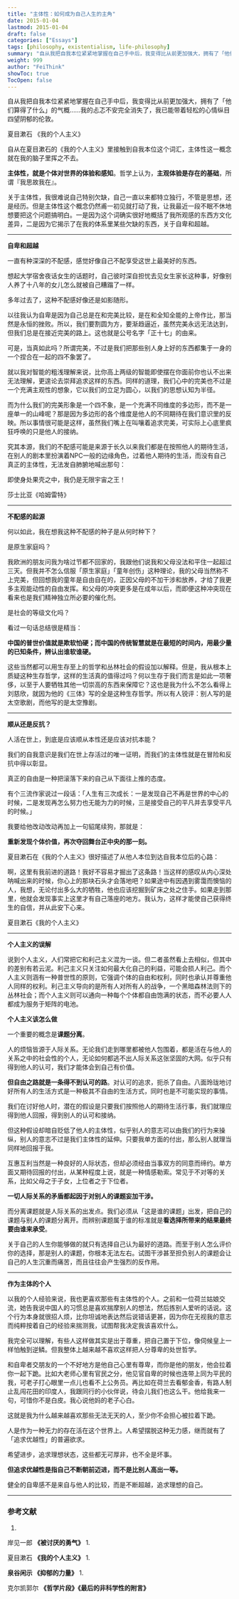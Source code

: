 ```yaml
---
title: "主体性：如何成为自己人生的主角"
date: 2015-01-04
lastmod: 2015-01-04
draft: false
categories: ["Essays"]
tags: [philosophy, existentialism, life-philosophy]
summary: "自从我把自我本位紧紧地掌握在自己手中后，我变得比从前更加强大，拥有了「他们算得了什么」的气概……我的忐忑不安完全消失了，我已能带着轻松的心情纵目四望阴郁的伦敦。 夏目漱石 《我的个人主义》..."
weight: 999
author: "FeiThink"
showToc: true
TocOpen: false
---
```




自从我把自我本位紧紧地掌握在自己手中后，我变得比从前更加强大，拥有了「他们算得了什么」的气概……我的忐忑不安完全消失了，我已能带着轻松的心情纵目四望阴郁的伦敦。

夏目漱石 《我的个人主义》

自从在夏目漱石的《我的个人主义》里接触到自我本位这个词汇，主体性这一概念就在我的脑子里挥之不去。

**主体性，就是个体对世界的体验和感知**。哲学上认为，**主观体验是存在的基础**，所谓『我思故我在』。

关于主体性，我很难说自己特别欠缺，自己一直以来都特立独行，不管是思想，还是经历。但是主体性这个概念仍然甫一初见就打动了我，让我最近一段不眠不休地想要把这个问题搞明白。一是因为这个词确实很好地概括了我所观感的东西方文化差异，二是因为它揭示了在我的体系里某些欠缺的东西，关于自卑和超越。

---

**自卑和超越**

一直有种深深的不配感，感觉好像自己不配享受这世上最美好的东西。

想起大学宿舍夜话女生的话题时，自己彼时深自担忧去见女生家长这种事，好像别人养了十八年的女儿怎么就被自己糟蹋了一样。

多年过去了，这种不配感好像还是如影随形。

以往我认为自卑是因为自己总是在和完美比较，是在和全知全能的上帝作比，那当然是永恒的挫败。所以，我们要割圆为方，要渐趋逼近，虽然完美永远无法达到，但我们总是在接近完美的路上。这也就是公号名字「正十七」的由来。

可是，当真如此吗？所谓完美，不过是我们把那些别人身上好的东西都集于一身的一个捏合在一起的四不象罢了。

就以我对智能的粗浅理解来说，比你高上两级的智能即使摆在你面前你也认不出来无法理解，更遑论去崇拜追求这样的东西。同样的道理，我们心中的完美也不过是一个充满主观性的想象，它以我们的立足为圆心，以我们的思想认知为半径。

而为什么我们的完美形象是一个四不象，是一个充满不同维度的多边形，而不是一座单一的山峰呢？那是因为多边形的各个维度是他人的不同期待在我们意识里的反映。所以事情很可能是这样，虽然我们嘴上在叫嚷着追求完美，可实际上心底里疯狂呼唤的只是他人的接纳。

究其本源，我们的不配感可能是来源于长久以来我们都是在按照他人的期待生活，在别人的剧本里扮演着NPC一般的边缘角色，过着他人期待的生活，而没有自己真正的主体性，无法发自肺腑地喊出那句：

即使身处果壳之中，我仍是无限宇宙之王！

莎士比亚《哈姆雷特》

---

**不配感的起源**

何以如此，我在想我这种不配感的种子是从何时种下？

是原生家庭吗？

我欧洲的朋友问我为啥过节都不回家的，我跟他们说我和父母没法和平住一起超过三天。但我并不怎么信服「原生家庭」「童年创伤」这种理论，我的父母当然称不上完美，但回想我的童年是自由自在的，正因父母的不加干涉和放养，才给了我更多主观能动性的自由发挥。和父母的冲突更多是在成年以后，而即便这种冲突现在看来也是我们精神独立所必要的催化剂。

是社会的等级文化吗？

看过一句话总结很是精当：

**中国的普世价值就是欺软怕硬；而中国的传统智慧就是在最短的时间内，用最少量的已知条件，辨认出谁软谁硬。**

这些当然都可以用生存至上的哲学和丛林社会的假设加以解释。但是，我从根本上质疑这种生存哲学，这样的生活真的值得过吗？何以生存于我们而言是如此一项奢侈，以至于人要牺牲其他一切崇高的东西来保障它？这也是我为什么不怎么看得上刘慈欣，就因为他的《三体》写的全是这种生存哲学。所以有人锐评：别人写的是太空歌剧，而他写的是太空豫剧。

---

**顺从还是反抗？**

人活在世上，到底是应该顺从本性还是应该对抗本能？

我们的自我意识是我们在世上存活过的唯一证明，而我们的主体性就是在冒险和反抗中得以彰显。

真正的自由是一种把滚落下来的自己从下面往上推的态度。

有个三流作家说过一段话：「人生有三次成长：一是发现自己不再是世界的中心的时候，二是发现再怎么努力也无能为力的时候，三是接受自己的平凡并去享受平凡的时候。」

我要给他改动改动再加上一句貂尾续狗，那就是：

**重新发现个体价值，再次夺回舞台正中央的那一刻。**

夏目漱石在《我的个人主义》很好描述了从他人本位到达自我本位后的心路：

啊，这里有我前进的道路！我好不容易才掘出了这条路！当这样的感叹从内心深处呐喊出来的时候，你心上的那块石头才会落地吧？如果途中有因遇到雾霭而懊恼的人，我想，无论付出多么大的牺牲，他也应该挖掘到矿床之处之住手。如果走到那里，他就会发现事实上这里才有自己落座的地方。我认为，这样才能使自己获得终生的自信，并从此安下心来。

夏目漱石《我的个人主义》

---

**个人主义的误解**

说到个人主义，人们常把它和利己主义混为一谈。但二者虽然看上去相似，但其中的差别有若云泥。利己主义只关注如何最大化自己的利益，可能会损人利己。而个人主义则涵有一种普世性的原则，它强调个体的自由和权利，同时也承认并尊重他人同样的权利。利己主义导向的是所有人对所有人的战争，一个黑暗森林法则下的丛林社会；而个人主义则可以通向一种每个个体都自由饱满的状态，而不必要人人都成为服务于矩阵的电池。

**个人主义该怎么做**

一个重要的概念是**课题分离**。

人的烦恼皆源于人际关系。无论我们走到哪里都被他人包围着，都是活在与他人的关系之中的社会性的个人，无论如何都逃不出人际关系这张坚固的大网。似乎只有得到他人的认可，我们才能体会到自己有价值。

**但自由之路就是一条得不到认可的路**。对认可的追求，扼杀了自由。八面玲珑地讨好所有人的生活方式是一种极其不自由的生活方式，同时也是不可能实现的事情。

我们在讨好他人时，潜在的假设是只要我们按照他人的期待生活行事，我们就理应得到他人回报，得到别人的认可和接纳。

但这种假设却暗自贬低了他人的主体性，似乎别人的意志可以由我们的行为来操纵，别人的意志不过是我们主体性的延伸。只要我单方面的付出，那么别人就理当同样地回报于我。

互惠互利当然是一种良好的人际状态，但却必须经由当事双方的同意而缔约。单方面又期待回报的付出，从某种程度上说，就是一种情感勒索。常见于不对等的关系，比如父母之于子女，上位者之于下位者。

**一切人际关系的矛盾都起因于对别人的课题妄加干涉。**

而分离课题就是人际关系的出发点。我们必须从「这是谁的课题」出发，把自己的课题与别人的课题分离开。而辨别课题属于谁的标准就是**看选择所带来的结果最终要由谁来承受**。

关于自己的人生你能够做的就只有选择自己认为最好的道路。而至于别人怎么评价你的选择，那是别人的课题，你根本无法左右。试图干涉甚至担负别人的课题会让自己的人生沉重而痛苦，而且往往会产生强烈的反作用。

---

**作为主体的个人**

以我的个人经验来说，我也更喜欢那些有主体性的个人。之前和一位荷兰姑娘交流，她告我说中国人的习惯总是喜欢揣摩别人的想法，然后拣别人爱听的话说。这个行为本身就很招人烦，比你坦诚地表达然后说错话更甚，因为你在无视我的意志而纯粹按着自己的经验来揣测我，试图帮我决定我该喜欢什么。

我完全可以理解，有些人这样做其实是出于尊重，把自己置于下位，像伺候皇上一样怕触到逆鳞。但我整体上越来越不喜欢这样把人分尊卑的处世哲学。

和自卑者交朋友的一个不好地方是他自己心里有尊卑，而你是他的朋友，他会拉着你一起下跪。比如大老师心里有官民之分，他见官自卑的时候也连带上同为平民的我，可老子打心眼里一点儿也看不上公务员。再比如在荷兰去看郁金香，有路人制止乱闯花田的印度人，我跟同行的小伙伴说，待会儿我们也这么干。他给我来一句，可惜你不是白皮。我心说他妈的老子心白。

这就是我为什么越来越喜欢那些无法无天的人，至少你不会担心被拉着下跪。

人是作为一种无力的存在活在这个世界上。人希望摆脱这种无力感，继而就有了「追求优越性」的普遍欲求。

希望进步，追求理想状态，这些都无可厚非，也不全是坏事。

**但追求优越性是指自己不断朝前迈进，而不是比别人高出一等。**

健全的自卑感不是来自与他人的比较，而是不断超越，追求理想的自己。

---

### **参考文献**

1. 

岸见一郎 **《被讨厌的勇气》**
1. 

夏目漱石 **《我的个人主义》**
1. 

**泉谷闲示 《抑郁的力量》**
1. 

克尔凯郭尔 **《哲学片段》《最后的非科学性的附言》**
